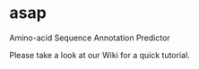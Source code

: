 # asap
Amino-acid Sequence Annotation Predictor

Please take a look at our Wiki for a quick tutorial.
